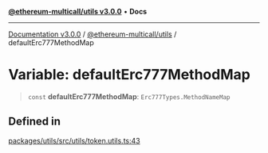 [**@ethereum-multicall/utils v3.0.0**](../README.md) • **Docs**

***

[Documentation v3.0.0](../../../packages.md) / [@ethereum-multicall/utils](../README.md) / defaultErc777MethodMap

# Variable: defaultErc777MethodMap

> `const` **defaultErc777MethodMap**: `Erc777Types.MethodNameMap`

## Defined in

[packages/utils/src/utils/token.utils.ts:43](https://github.com/niZmosis/ethereum-multicall/blob/759805f36c7ddb05e5fad0eb8478dcf22871af59/packages/utils/src/utils/token.utils.ts#L43)
